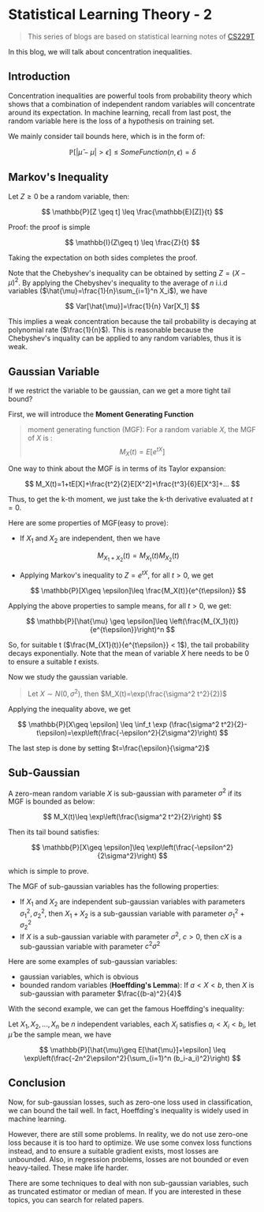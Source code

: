 # Statistical Learning Theory - 2

>This series of blogs are based on statistical learning notes of [CS229T](https://github.com/percyliang/cs229t)

In this blog, we will talk about concentration inequalities.

## Introduction

Concentration inequalities are powerful tools from probability theory which shows that a combination of independent random variables will concentrate around its expectation. In machine learning, recall from last post, the random variable here is the loss of a hypothesis on training set.

We mainly consider tail bounds here, which is in the form of:

$$
\mathbb{P}[|\hat{\mu}-\mu|\gt \epsilon] \leq SomeFunction(n, \epsilon) = \delta
$$

## Markov's Inequality

Let $Z \geq 0$ be a random variable, then:

$$
\mathbb{P}[Z \geq t] \leq \frac{\mathbb{E}[Z]}{t}
$$

Proof: the proof is simple

$$
\mathbb{I}(Z\geq t) \leq \frac{Z}{t}
$$

Taking the expectation on both sides completes the proof.

Note that the Chebyshev's inequality can be obtained by setting $Z=(X-\mu)^2$. By applying the Chebyshev's inequality to the average of $n$ i.i.d variables ($\hat{\mu}=\frac{1}{n}\sum_{i=1}^n X_i$), we have

$$
Var[\hat{\mu}]=\frac{1}{n} Var[X_1]
$$

This implies a weak concentration because the tail probability is decaying at polynomial rate ($\frac{1}{n}$). This is reasonable because the Chebyshev's inquality can be applied to any random variables, thus it is weak.

## Gaussian Variable

If we restrict the variable to be gaussian, can we get a more tight tail bound?

First, we will introduce the **Moment Generating Function**

>moment generating function (MGF): For a random variable $X$, the MGF of $X$ is :
$$
M_X(t)=E[e^{tX}]
$$

One way to think about the MGF is in terms of its Taylor expansion:

$$
M_X(t)=1+tE[X]+\frac{t^2}{2}E[X^2]+\frac{t^3}{6}E[X^3]+...
$$

Thus, to get the k-th moment, we just take the k-th derivative evaluated at $t=0$.

Here are some properties of MGF(easy to prove):

- If $X_1$ and $X_2$ are independent, then we have
  
  $$
  M_{X_1+X_2}(t)=M_{X_1}(t)M_{X_2}(t)
  $$

- Applying Markov's inequality to $Z=e^{tX}$, for all $t>0$, we get
  
  $$
  \mathbb{P}[X\geq \epsilon]\leq \frac{M_X(t)}{e^{t\epsilon}}
  $$

Applying the above properties to sample means, for all $t>0$, we get:

$$
\mathbb{P}[\hat{\mu} \geq \epsilon]\leq \left(\frac{M_{X_1}(t)}{e^{t\epsilon}}\right)^n
$$

So, for suitable t ($\frac{M_{X1}(t)}{e^{t\epsilon}} < 1$), the tail probability decays exponentially. Note that the mean of variable $X$ here needs to be 0 to ensure a suitable $t$ exists.

Now we study the gaussian variable.
>Let $X\sim N(0, \sigma^2)$, then $M_X(t)=\exp(\frac{\sigma^2 t^2}{2})$

Applying the inequality above, we get

$$
\mathbb{P}[X\geq \epsilon] \leq \inf_t \exp (\frac{\sigma^2 t^2}{2}-t\epsilon)=\exp\left(\frac{-\epsilon^2}{2\sigma^2}\right)
$$

The last step is done by setting $t=\frac{\epsilon}{\sigma^2}$

## Sub-Gaussian

A zero-mean random variable $X$ is sub-gaussian with parameter $\sigma^2$ if its MGF is bounded as below:

$$
M_X(t)\leq \exp\left(\frac{\sigma^2 t^2}{2}\right)
$$

Then its tail bound satisfies:

$$
\mathbb{P}[X\geq \epsilon]\leq \exp\left(\frac{-\epsilon^2}{2\sigma^2}\right)
$$

which is simple to prove.

The MGF of sub-gaussian variables has the following properties:

- If $X_1$ and $X_2$ are independent sub-gaussian variables with parameters $\sigma_1^2,\sigma_2^2$, then $X_1+X_2$ is a sub-gaussian variable with parameter $\sigma_1^2+\sigma_2^2$
- If $X$ is a sub-gaussian variable with parameter $\sigma^2$, $c>0$, then $cX$ is a sub-gaussian variable with parameter $c^2\sigma^2$

Here are some examples of sub-gaussian variables:

- gaussian variables, which is obvious
- bounded random variables (**Hoeffding's Lemma**): If $a<X<b$, then $X$ is sub-gaussian with parameter $\frac{(b-a)^2}{4}$

With the second example, we can get the famous Hoeffding's inequality:

Let $X_1,X_2,...,X_n$ be $n$ independent variables, each $X_i$ satisfies $a_i<X_i<b_i$, let $\hat{\mu}$ be the sample mean, we have

$$
\mathbb{P}[\hat{\mu}\geq E[\hat{\mu}]+\epsilon] \leq \exp\left(\frac{-2n^2\epsilon^2}{\sum_{i=1}^n (b_i-a_i)^2}\right)
$$

## Conclusion

Now, for sub-gaussian losses, such as zero-one loss used in classification, we can bound the tail well. In fact, Hoeffding's inequality is widely used in machine learning.

However, there are still some problems. In reality, we do not use zero-one loss because it is too hard to optimize. We use some convex loss functions instead, and to ensure a suitable gradient exists, most losses are unbounded. Also, in regression problems, losses are not bounded or even heavy-tailed. These make life harder.

There are some techniques to deal with non sub-gaussian variables, such as truncated estimator or median of mean. If you are interested in these topics, you can search for related papers.